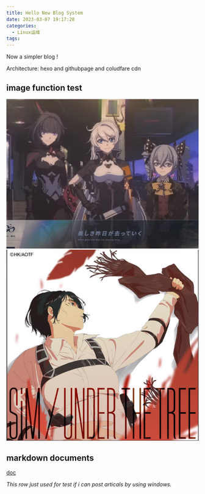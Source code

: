 ```yaml
---
title: Hello New Blog System
date: 2023-03-07 19:17:20
categories:
  - Linux运维
tags:
---
```


Now a simpler blog !

Architecture: hexo and githubpage and coludfare cdn

## image function test

![honkai impact 3 rd](images/58ce27.png)
![under the the treeeee](images/a1dbce.png)

## markdown documents

[doc](https://www.markdownguide.org/basic-syntax/)

_This row just used for test if i can post articals by using windows._
